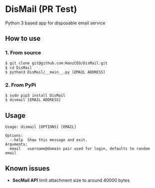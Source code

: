 # DisMail (PR Test)
Python 3 based app for disposable email service

## How to use
### 1. From source
```sh
$ git clone git@github.com:HanzCEO/DisMail.git
$ cd DisMail
$ python3 DisMail/__main__.py [EMAIL ADDRESS]
```
### 2. From PyPi
```sh
$ sudo pip3 install DisMail
$ dismail [EMAIL ADDRESS]
```

## Usage
```
Usage: dismail [OPTIONS] [EMAIL]

Options:
  --help  Show this message and exit.
Arguments:
  email   username@domain pair used for login, defaults to random email
```

## Known issues
 - **SecMail API** limit attachment size to around 40000 bytes
